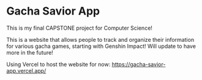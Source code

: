 # Gacha Savior App

This is my final CAPSTONE project for Computer Science!

This is a website that allows people to track and organize their information for various gacha games, starting with Genshin Impact! Will update to have more in the future!

Using Vercel to host the website for now: https://gacha-savior-app.vercel.app/
